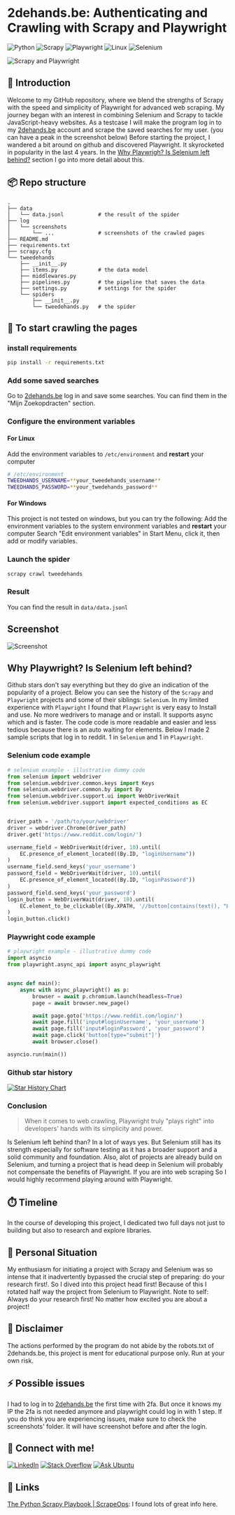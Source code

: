 # 2dehands.be: Authenticating and Crawling with Scrapy and Playwright
![Python](https://img.shields.io/badge/python-3670A0?style=for-the-badge&logo=python&logoColor=ffdd54)
![Scrapy](https://img.shields.io/badge/scrapy-50962d?style=for-the-badge&logo=scrapy&logoColor=white)
![Playwright](https://img.shields.io/badge/Playwright-2b3137?style=for-the-badge&logo=playwright&logoColor=orange)
![Linux](https://img.shields.io/badge/Linux-FCC624?style=for-the-badge&logo=linux&logoColor=black)
![Selenium](https://img.shields.io/badge/-selenium-aeaeae?style=for-the-badge&logo=selenium&logoColor=white)


![Scrapy and Playwright](./assets/scrapy-playwright.png)

## 📖 Introduction

Welcome to my GitHub repository, where we blend the strengths of Scrapy with the speed and simplicity of Playwright for 
advanced web scraping. My journey began with an interest in combining Selenium and Scrapy to tackle JavaScript-heavy 
websites. As a testcase I will make the program log in to my [2dehands.be](https://www.2dehands.be/) account and scrape 
the saved searches for my user. (you can have a peak in the screenshot below) 
Before starting the project, I wandered a bit around on github and discovered Playwright. It skyrocketed in popularity 
in the last 4 years. In the [Why Playwrigh? Is Selenium left behind?](#why-playwright-is-selenium-left-behind) section 
I go into more detail about this.

## 📦 Repo structure
```
.
├── data
│   └── data.jsonl           # the result of the spider
├── log
│   └── screenshots
│       └── ...              # screenshots of the crawled pages
├── README.md
├── requirements.txt
├── scrapy.cfg
└── tweedehands
    ├── __init__.py
    ├── items.py             # the data model
    ├── middlewares.py
    ├── pipelines.py         # the pipeline that saves the data
    ├── settings.py          # settings for the spider
    └── spiders
        ├── __init__.py
        └── tweedehands.py   # the spider
```


## 🚀 To start crawling the pages

### install requirements
```bash
pip install -r requirements.txt
```

### Add some saved searches
Go to [2dehands.be](https://www.2dehands.be) log in and save some searches. You can find them in the 
"Mijn Zoekopdracten" section.

### Configure the environment variables

#### For Linux
Add the environment variables to `/etc/environment` and **restart** your computer 
```bash
# /etc/environment
TWEEDHANDS_USERNAME=**your_tweedehands_username**
TWEEDHANDS_PASSWORD=**your_twedehands_password**
```

#### For Windows
This project is not tested on windows, but you can try the following:
Add the environment variables to the system environment variables and **restart** your computer
Search "Edit environment variables" in Start Menu, click it, then add or modify variables.

### Launch the spider
```bash
scrapy crawl tweedehands
```

### Result

You can find the result in `data/data.jsonl` 
## Screenshot
![Screenshot](./assets/my_searches.png)

## Why Playwright? Is Selenium left behind?
Github stars don't say everything but they do give an indication of the popularity of a project. Below you can see the
history of the `Scrapy` and `Playwright` projects and some of their siblings: `Selenium`. In my limited experience with 
`Playwright` I found that `Playwright` is very easy to Install and use. No more wedrivers to manage and or install.
It supports async which and is faster. The code code is more readable and easier and less tedious because there is an 
auto waiting for elements. Below I made 2 sample scripts that log in to reddit. 1 in `Selenium` and 1 in `Playwright`.
### Selenium code example
```python
# selenium example - illustrative dummy code
from selenium import webdriver
from selenium.webdriver.common.keys import Keys
from selenium.webdriver.common.by import By
from selenium.webdriver.support.ui import WebDriverWait
from selenium.webdriver.support import expected_conditions as EC


driver_path = '/path/to/your/webdriver'
driver = webdriver.Chrome(driver_path)
driver.get('https://www.reddit.com/login/')

username_field = WebDriverWait(driver, 10).until(
    EC.presence_of_element_located((By.ID, "loginUsername"))
)
username_field.send_keys('your_username')
password_field = WebDriverWait(driver, 10).until(
    EC.presence_of_element_located((By.ID, "loginPassword"))
)
password_field.send_keys('your_password')
login_button = WebDriverWait(driver, 10).until(
    EC.element_to_be_clickable((By.XPATH, '//button[contains(text(), "Log In")]'))
)
login_button.click()
```
### Playwright code example
```python
# playwright example - illustrative dummy code
import asyncio
from playwright.async_api import async_playwright


async def main():
    async with async_playwright() as p:
        browser = await p.chromium.launch(headless=True)
        page = await browser.new_page()

        await page.goto('https://www.reddit.com/login/')
        await page.fill('input#loginUsername', 'your_username')
        await page.fill('input#loginPassword', 'your_password')
        await page.click('button[type="submit"]')
        await browser.close()

asyncio.run(main())
```

### Github star history
[![Star History Chart](https://api.star-history.com/svg?repos=microsoft/playwright,SeleniumHQ/selenium,scrapy/scrapy&type=Date)](https://star-history.com/#microsoft/playwright&SeleniumHQ/selenium&scrapy/scrapy&Date)

### Conclusion
> When it comes to web crawling, Playwright truly "plays right" into developers' hands with its simplicity and power.

Is Selenium left behind than? In a lot of ways yes. But Selenium still has its strength especially for software testing 
as it has a broader support and a solid community and foundation. Also, alot of projects are already build on Selenium, 
and turning a project that is head deep in Selenium will probably not compensate the benefits of Playwright. If you are 
into web scraping So I would highly recommend playing around with Playwright.

## ⏱️ Timeline
In the course of developing this project, I dedicated two full days not just to building but also to research 
and explore libraries.

## 📌 Personal Situation
My enthusiasm for initiating a project with Scrapy and Selenium was so intense that it inadvertently bypassed the 
crucial step of preparing: do your research first!. So I dived into this project head first! Because of this I rotated 
half way the project from Selenium to Playwright.
Note to self: Always do your research first! No matter how excited you are about a project!

## 🚫 Disclaimer
The actions performed by the program do not abide by the robots.txt of 2dehands.be, this project is ment for educational 
purpose only. Run at your own risk.

## ⚡ Possible issues
I had to log in to [2dehands.be](https://www.2dehands.be/) the first time with 2fa. But once it knows my IP the 2fa is not needed anymore and playwright could log in with 1 step.
If you do think you are experiencing issues, make sure to check the screenshots' folder. It will have screenshot before and after the login.

## 🤝 Connect with me!
[![LinkedIn](https://img.shields.io/badge/linkedin-%230077B5.svg?style=for-the-badge&logo=linkedin&logoColor=white)](https://www.linkedin.com/in/gerrit-geeraerts-143488141)
[![Stack Overflow](https://img.shields.io/badge/-Stackoverflow-FE7A16?style=for-the-badge&logo=stack-overflow&logoColor=white)](https://stackoverflow.com/users/10213635/gerrit-geeraerts)
[![Ask Ubuntu](https://img.shields.io/badge/-Askubuntu-dd4814?style=for-the-badge&logo=ubuntu&logoColor=white)](https://askubuntu.com/users/1097288/gerrit-geeraerts)

## 🔗 Links

[The Python Scrapy Playbook | ScrapeOps](https://scrapeops.io/python-scrapy-playbook/): I found lots of great info here.